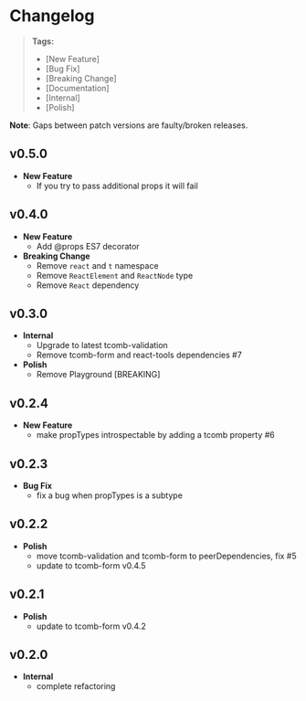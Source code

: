 # Changelog

> **Tags:**
> - [New Feature]
> - [Bug Fix]
> - [Breaking Change]
> - [Documentation]
> - [Internal]
> - [Polish]

**Note**: Gaps between patch versions are faulty/broken releases.

## v0.5.0

- **New Feature**
    + If you try to pass additional props it will fail

## v0.4.0

- **New Feature**
    + Add @props ES7 decorator
- **Breaking Change**
    + Remove `react` and `t` namespace
    + Remove `ReactElement` and `ReactNode` type
    + Remove `React` dependency

## v0.3.0

- **Internal**
    + Upgrade to latest tcomb-validation
    + Remove tcomb-form and react-tools dependencies #7
- **Polish**
    + Remove Playground [BREAKING]

## v0.2.4

- **New Feature**
    + make propTypes introspectable by adding a tcomb property #6

## v0.2.3

- **Bug Fix**
    + fix a bug when propTypes is a subtype

## v0.2.2

- **Polish**
    + move tcomb-validation and tcomb-form to peerDependencies, fix #5
    + update to tcomb-form v0.4.5

## v0.2.1

- **Polish**
    + update to tcomb-form v0.4.2

## v0.2.0

- **Internal**
    + complete refactoring

